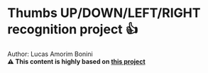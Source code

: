 # Thumbs UP/DOWN/LEFT/RIGHT recognition project :thumbsup: 
 
Author: Lucas Amorim Bonini  
**:warning: This content is highly based on [this project](https://github.com/greatsharma/Thumb-Gestures-Detection)** 